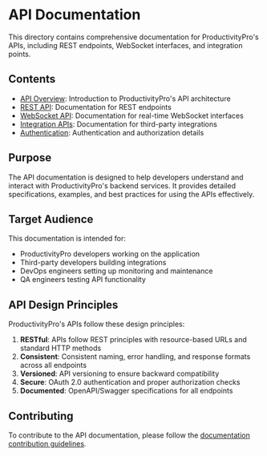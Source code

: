# API Documentation

This directory contains comprehensive documentation for ProductivityPro's APIs, including REST endpoints, WebSocket interfaces, and integration points.

## Contents

- [API Overview](overview.md): Introduction to ProductivityPro's API architecture
- [REST API](rest-api.md): Documentation for REST endpoints
- [WebSocket API](websocket-api.md): Documentation for real-time WebSocket interfaces
- [Integration APIs](integration/README.md): Documentation for third-party integrations
- [Authentication](authentication.md): Authentication and authorization details

## Purpose

The API documentation is designed to help developers understand and interact with ProductivityPro's backend services. It provides detailed specifications, examples, and best practices for using the APIs effectively.

## Target Audience

This documentation is intended for:

- ProductivityPro developers working on the application
- Third-party developers building integrations
- DevOps engineers setting up monitoring and maintenance
- QA engineers testing API functionality

## API Design Principles

ProductivityPro's APIs follow these design principles:

1. **RESTful**: APIs follow REST principles with resource-based URLs and standard HTTP methods
2. **Consistent**: Consistent naming, error handling, and response formats across all endpoints
3. **Versioned**: API versioning to ensure backward compatibility
4. **Secure**: OAuth 2.0 authentication and proper authorization checks
5. **Documented**: OpenAPI/Swagger specifications for all endpoints

## Contributing

To contribute to the API documentation, please follow the [documentation contribution guidelines](../development/documentation-guidelines.md).